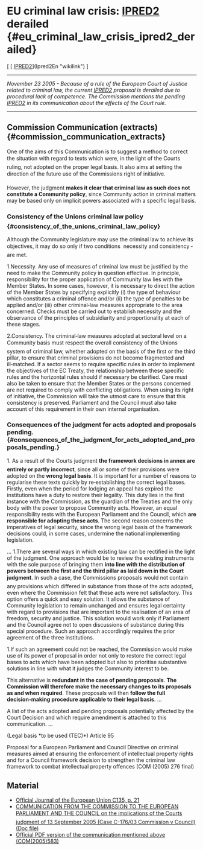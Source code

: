 # EU criminal law crisis: [IPRED2](IPRED2 "wikilink") derailed {#eu_criminal_law_crisis_ipred2_derailed}

\[ [ [IPRED2](IPRED2 "wikilink")](Ipred2En "wikilink") \]

------------------------------------------------------------------------

*November 23 2005 - Because of a rule of the European Court of Justice
related to criminal law, the current [IPRED2](IPRED2 "wikilink")
proposal is derailed due to procedural lack of competence. The
Commission mentions the pending [IPRED2](IPRED2 "wikilink") in its
communication about the effects of the Court rule.*

------------------------------------------------------------------------

## Commission Communication (extracts) {#commission_communication_extracts}

One of the aims of this Communication is to suggest a method to correct
the situation with regard to texts which were, in the light of the
Courts ruling, not adopted on the proper legal basis. It also aims at
setting the direction of the future use of the Commissions right of
initiative.

However, the judgment **makes it clear that criminal law as such does
not constitute a Community policy**, since Community action in criminal
matters may be based only on implicit powers associated with a specific
legal basis.

### Consistency of the Unions criminal law policy {#consistency_of_the_unions_criminal_law_policy}

Although the Community legislature may use the criminal law to achieve
its objectives, it may do so only if two conditions  necessity and
consistency ‑ are met.

1.Necessity. Any use of measures of criminal law must be justified by
the need to make the Community policy in question effective. In
principle, responsibility for the proper application of Community law
lies with the Member States. In some cases, however, it is necessary to
direct the action of the Member States by specifying explicitly (i) the
type of behaviour which constitutes a criminal offence and/or (ii) the
type of penalties to be applied and/or (iii) other criminal‑law measures
appropriate to the area concerned. Checks must be carried out to
establish necessity and the observance of the principles of subsidiarity
and proportionality at each of these stages.

2.Consistency. The criminal‑law measures adopted at sectoral level on a
Community basis must respect the overall consistency of the Unions
system of criminal law, whether adopted on the basis of the first or the
third pillar, to ensure that criminal provisions do not become
fragmented and ill‑matched. If a sector seems to require specific rules
in order to implement the objectives of the EC Treaty, the relationship
between these specific rules and the horizontal rules should if
necessary be clarified. Care must also be taken to ensure that the
Member States or the persons concerned are not required to comply with
conflicting obligations. When using its right of initiative, the
Commission will take the utmost care to ensure that this consistency is
preserved. Parliament and the Council must also take account of this
requirement in their own internal organisation.

### Consequences of the judgment for acts adopted and proposals pending. {#consequences_of_the_judgment_for_acts_adopted_and_proposals_pending.}

1\. As a result of the Courts judgment **the framework decisions in
annex are entirely or partly incorrect**, since all or some of their
provisions were adopted on the **wrong legal basis**. It is important
for a number of reasons to regularise these texts quickly by
re‑establishing the correct legal bases. Firstly, even when the period
for lodging an appeal has expired the institutions have a duty to
restore their legality. This duty lies in the first instance with the
Commission, as the guardian of the Treaties and the only body with the
power to propose Community acts. However, an equal responsibility rests
with the European Parliament and the Council, which **are responsible
for adopting these acts**. The second reason concerns the imperatives of
legal security, since the wrong legal basis of the framework decisions
could, in some cases, undermine the national implementing legislation.

\... 1.There are several ways in which existing law can be rectified in
the light of the judgment. One approach would be to review the existing
instruments with the sole purpose of bringing them **into line with the
distribution of powers between the first and the third pillar as laid
down in the Court judgment**. In such a case, the Commissions proposals
would not contain any provisions which differed in substance from those
of the acts adopted, even where the Commission felt that these acts were
not satisfactory. This option offers a quick and easy solution. It
allows the substance of Community legislation to remain unchanged and
ensures legal certainty with regard to provisions that are important to
the realisation of an area of freedom, security and justice. This
solution would work only if Parliament and the Council agree not to open
discussions of substance during this special procedure. Such an approach
accordingly requires the prior agreement of the three institutions.

1.If such an agreement could not be reached, the Commission would make
use of its power of proposal in order not only to restore the correct
legal bases to acts which have been adopted but also to prioritise
substantive solutions in line with what it judges the Community interest
to be.

This alternative is **redundant in the case of pending proposals**.
**The Commission will therefore make the necessary changes to its
proposals as and when required**. These proposals will then **follow the
full decision‑making procedure applicable to their legal basis**. \...

A list of the acts adopted and pending proposals potentially affected by
the Court Decision and which require amendment is attached to this
communication. \...

(Legal basis \*to be used (TEC)\*) Article 95

Proposal for a European Parliament and Council Directive on criminal
measures aimed at ensuring the enforcement of intellectual property
rights and for a Council framework decision to strengthen the criminal
law framework to combat intellectual property offences (COM (2005) 276
final)

## Material

-   [Official Journal of the European Union C135, p.
    21](http://europa.eu.int/eur-lex/lex/LexUriServ/LexUriServ.do?uri=OJ:C:2003:135:0021:0021:EN:PDF "wikilink")
-   [COMMUNICATION FROM THE COMMISSION TO THE EUROPEAN PARLIAMENT AND
    THE COUNCIL on the implications of the Courts judgment of 13
    September 2005 (Case C-176/03 Commission v Council) (Doc
    file)](http://www.ffii.se/erik/misc/ECJ_JudgementOnCriminalLaw.DOC "wikilink")
-   [Official PDF version of the communication mentioned above
    (COM(2005)583)](http://europa.eu.int/eur-lex/lex/LexUriServ/site/en/com/2005/com2005_0583en01.pdf "wikilink")
